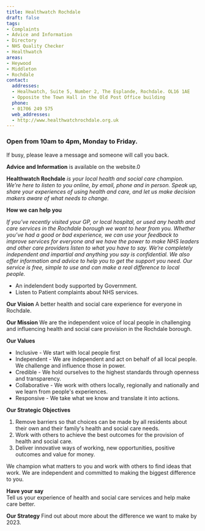 ```yaml
---
title: Healthwatch Rochdale
draft: false
tags:
- Complaints
- Advice and Information
- Directory
- NHS Quality Checker
- Healthwatch
areas:
- Heywood
- Middleton
- Rochdale
contact:
  addresses:
  - Healhwatch, Suite 5, Number 2, The Esplande, Rochdale. OL16 1AE  
  - Opposite the Town Hall in the Old Post Office building
  phone:
  - 01706 249 575
  web_addresses:
  - http://www.healthwatchrochdale.org.uk
---
```


### Open from 10am to 4pm, Monday to Friday.  
If busy, please leave a message and someone will call you back.

**Advice and Information**   is available on the website.0  

**Healthwatch Rochdale** _is your local health and social care champion. We’re here to listen to you online, by email, phone and in person. Speak up, share your experiences of using health and care, and let us make decision makers aware of what needs to change._   

**How we can help you**  

_If you’ve recently visited your GP, or local hospital, or used any health and care services in the Rochdale borough we want to hear from you. Whether you’ve had a good or bad experience, we can use your feedback to improve services for everyone and we have the power to make NHS leaders and other care providers listen to what you have to say. We’re completely independent and impartial and anything you say is confidential. We also offer information and advice to help you to get the support you need. Our service is free, simple to use and can make a real difference to local people._  
* An indelendent body supported by Government.  
* Listen to Patient complaints about NHS services.  


**Our Vision**
A better health and social care experience for everyone in Rochdale.

**Our Mission**
We are the independent voice of local people in challenging
 and influencing health and social care provision in the
  Rochdale borough. 

**Our Values**  

- Inclusive - We start with local people first
- Independent - We are independent and act on behalf of all local people. We challenge and influence those in power.
- Credible - We hold ourselves to the highest standards through openness and transparency.
- Collaborative - We work with others locally, regionally and nationally and we learn from people's experiences.
- Responsive - We take what we know and translate it into actions.

**Our Strategic Objectives**  

1. Remove barriers so that choices can be made by all residents about their own and their family's health and social care needs.
2. Work with others to achieve the best outcomes for the provision of health and social care.  
3. Deliver innovative ways of working, new opportunities, positive outcomes and value for money.

We champion what matters to you and work with others to find ideas that work. We are independent and committed to making the biggest difference to you. 

**Have your say**  
Tell us your experience of health and social care services and
 help make care better.

**Our Strategy**
Find out about more about the difference we want to make by
 2023.


